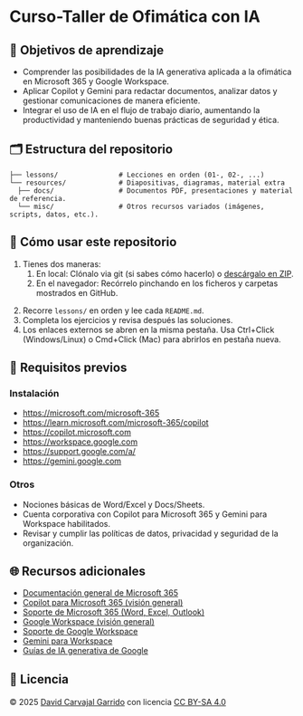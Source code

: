 # Curso-Taller de Ofimática con IA

## 🎯 Objetivos de aprendizaje
- Comprender las posibilidades de la IA generativa aplicada a la ofimática en Microsoft 365 y Google Workspace.
- Aplicar Copilot y Gemini para redactar documentos, analizar datos y gestionar comunicaciones de manera eficiente.
- Integrar el uso de IA en el flujo de trabajo diario, aumentando la productividad y manteniendo buenas prácticas de seguridad y ética.

## 🗂️ Estructura del repositorio
```
├── lessons/               # Lecciones en orden (01-, 02-, ...)
└── resources/             # Diapositivas, diagramas, material extra
  ├── docs/                # Documentos PDF, presentaciones y material de referencia.
  └── misc/                # Otros recursos variados (imágenes, scripts, datos, etc.).
```

## 🚀 Cómo usar este repositorio
1. Tienes dos maneras:
   1. En local: Clónalo via git (si sabes cómo hacerlo) o <a href="https://github.com/davidcarvajalgarrido/ofimatica-ia/archive/refs/heads/main.zip" target="_blank">descárgalo en ZIP</a>.
   2. En el navegador: Recórrelo pinchando en los ficheros y carpetas mostrados en GitHub.
2) Recorre `lessons/` en orden y lee cada `README.md`.
3) Completa los ejercicios y revisa después las soluciones.
4) Los enlaces externos se abren en la misma pestaña. Usa Ctrl+Click (Windows/Linux) o Cmd+Click (Mac) para abrirlos en pestaña nueva.

## 📌 Requisitos previos

### Instalación
- <a href="https://microsoft.com/microsoft-365" target="_blank">https://microsoft.com/microsoft-365</a>
- <a href="https://learn.microsoft.com/microsoft-365/copilot" target="_blank">https://learn.microsoft.com/microsoft-365/copilot</a>
- <a href="https://copilot.microsoft.com" target="_blank">https://copilot.microsoft.com</a>
- <a href="https://workspace.google.com" target="_blank">https://workspace.google.com</a>
- <a href="https://support.google.com/a/" target="_blank">https://support.google.com/a/</a>
- <a href="https://gemini.google.com" target="_blank">https://gemini.google.com</a>

### Otros
- Nociones básicas de Word/Excel y Docs/Sheets.
- Cuenta corporativa con Copilot para Microsoft 365 y Gemini para Workspace habilitados.
- Revisar y cumplir las políticas de datos, privacidad y seguridad de la organización.

## 🌐 Recursos adicionales
- <a href="https://learn.microsoft.com/microsoft-365/" target="_blank">Documentación general de Microsoft 365</a>
- <a href="https://learn.microsoft.com/microsoft-365/copilot/" target="_blank">Copilot para Microsoft 365 (visión general)</a>
- <a href="https://support.microsoft.com/office" target="_blank">Soporte de Microsoft 365 (Word, Excel, Outlook)</a>
- <a href="https://workspace.google.com" target="_blank">Google Workspace (visión general)</a>
- <a href="https://support.google.com/a/" target="_blank">Soporte de Google Workspace</a>
- <a href="https://gemini.google.com" target="_blank">Gemini para Workspace</a>
- <a href="https://ai.google.dev/" target="_blank">Guías de IA generativa de Google</a>

## 📜 Licencia
© 2025 <a href="https://www.davidcarvajalgarrido.es/">David Carvajal Garrido</a> con licencia <a href="https://creativecommons.org/licenses/by-sa/4.0/">CC BY-SA 4.0</a> <img src="https://mirrors.creativecommons.org/presskit/icons/cc.svg" alt="" width="16" height="16" style="margin-left: .2em;"><img src="https://mirrors.creativecommons.org/presskit/icons/by.svg" alt="" width="16" height="16" style="margin-left: .2em;"><img src="https://mirrors.creativecommons.org/presskit/icons/sa.svg" alt="" width="16" height="16" style="margin-left: .2em;">
